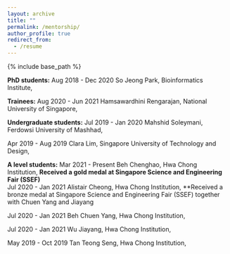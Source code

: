 ```yaml
---
layout: archive
title: ""
permalink: /mentorship/
author_profile: true
redirect_from:
  - /resume
---
```


{% include base_path %}

**PhD students:**
Aug 2018 - Dec 2020		So Jeong Park, Bioinformatics Institute, 		

**Trainees:**
Aug 2020 - Jun 2021		Hamsawardhini Rengarajan, National University of Singapore,			

**Undergraduate students:**
Jul   2019 - Jan  2020		Mahshid Soleymani, Ferdowsi University of Mashhad, 
			
Apr 2019 - Aug 2019		Clara Lim, Singapore University of Technology and Design, 		
 	
**A level students:**
Mar  2021 - Present		Beh Chenghao, Hwa Chong Institution, **Received a gold medal at Singapore Science and Engineering Fair (SSEF)**				
Jul    2020 - Jan 2021		Alistair Cheong, Hwa Chong Institution, **Received a bronze medal at Singapore Science 	and Engineering Fair (SSEF) together with Chuen Yang and Jiayang	

Jul    2020 - Jan 2021		Beh Chuen Yang, Hwa Chong Institution,		
			
Jul    2020 - Jan 2021		Wu Jiayang, Hwa Chong Institution,	
				
May 2019 - Oct 2019		Tan Teong Seng, Hwa Chong Institution,	